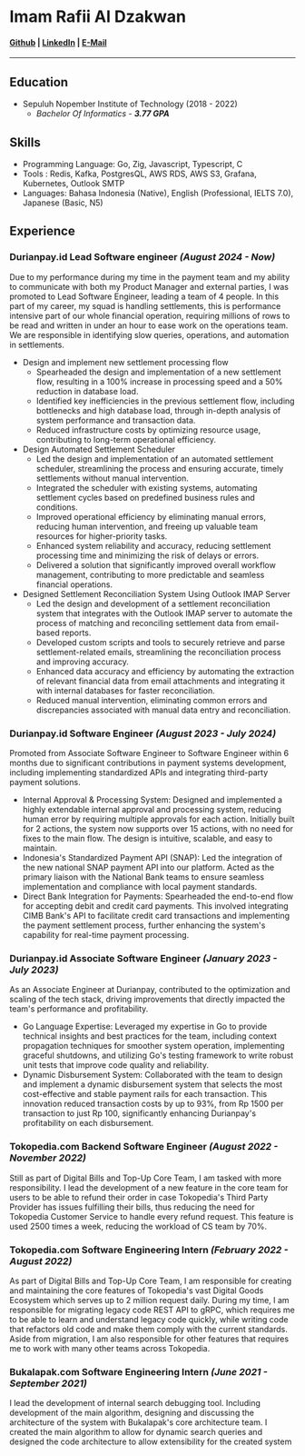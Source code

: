 # Imam Rafii Al Dzakwan
#### [Github](https://github.com/IktaS) | [LinkedIn](https://www.linkedin.com/in/imamrafiia/) | [E-Mail](mailto:imamrafiia@gmail.com)
---
## Education
* Sepuluh Nopember Institute of Technology (2018 - 2022)
    - *Bachelor Of Informatics - **3.77 GPA***
## Skills
* Programming Language: Go, Zig, Javascript, Typescript, C
* Tools : Redis, Kafka, PostgresQL, AWS RDS, AWS S3, Grafana, Kubernetes, Outlook SMTP
* Languages: Bahasa Indonesia (Native), English (Professional, IELTS 7.0), Japanese (Basic, N5)
## Experience
### Durianpay.id Lead Software engineer *(August 2024 - Now)*
Due to my performance during my time in the payment team and my ability to communicate with both my Product Manager and external parties, I was promoted to Lead Software Engineer, leading a team of 4 people. In this part of my career, my squad is handling settlements, this is performance intensive part of our whole financial operation, requiring millions of rows to be read and written in under an hour to ease work on the operations team. We are responsible in identifying slow queries, operations, and automation in settlements. 
* Design and implement new settlement processing flow
    - Spearheaded the design and implementation of a new settlement flow, resulting in a 100% increase in processing speed and a 50% reduction in database load.
    - Identified key inefficiencies in the previous settlement flow, including bottlenecks and high database load, through in-depth analysis of system performance and transaction data.
    - Reduced infrastructure costs by optimizing resource usage, contributing to long-term operational efficiency.
* Design Automated Settlement Scheduler
    - Led the design and implementation of an automated settlement scheduler, streamlining the process and ensuring accurate, timely settlements without manual intervention.
    - Integrated the scheduler with existing systems, automating settlement cycles based on predefined business rules and conditions.
    - Improved operational efficiency by eliminating manual errors, reducing human intervention, and freeing up valuable team resources for higher-priority tasks.
    - Enhanced system reliability and accuracy, reducing settlement processing time and minimizing the risk of delays or errors.
    - Delivered a solution that significantly improved overall workflow management, contributing to more predictable and seamless financial operations.
* Designed Settlement Reconciliation System Using Outlook IMAP Server
    - Led the design and development of a settlement reconciliation system that integrates with the Outlook IMAP server to automate the process of matching and reconciling settlement data from email-based reports.
    - Developed custom scripts and tools to securely retrieve and parse settlement-related emails, streamlining the reconciliation process and improving accuracy.
    - Enhanced data accuracy and efficiency by automating the extraction of relevant financial data from email attachments and integrating it with internal databases for faster reconciliation.
    - Reduced manual intervention, eliminating common errors and discrepancies associated with manual data entry and reconciliation.
### Durianpay.id Software Engineer *(August 2023 - July 2024)*
Promoted from Associate Software Engineer to Software Engineer within 6 months due to significant contributions in payment systems development, including implementing standardized APIs and integrating third-party payment solutions.
* Internal Approval & Processing System: Designed and implemented a highly extendable internal approval and processing system, reducing human error by requiring multiple approvals for each action. Initially built for 2 actions, the system now supports over 15 actions, with no need for fixes to the main flow. The design is intuitive, scalable, and easy to maintain.
* Indonesia's Standardized Payment API (SNAP): Led the integration of the new national SNAP payment API into our platform. Acted as the primary liaison with the National Bank teams to ensure seamless implementation and compliance with local payment standards.
* Direct Bank Integration for Payments: Spearheaded the end-to-end flow for accepting debit and credit card payments. This involved integrating CIMB Bank's API to facilitate credit card transactions and implementing the payment settlement process, further enhancing the system's capability for real-time payment processing.
### Durianpay.id Associate Software Engineer *(January 2023 - July 2023)*
As an Associate Engineer at Durianpay, contributed to the optimization and scaling of the tech stack, driving improvements that directly impacted the team's performance and profitability.
* Go Language Expertise: Leveraged my expertise in Go to provide technical insights and best practices for the team, including context propagation techniques for smoother system operation, implementing graceful shutdowns, and utilizing Go's testing framework to write robust unit tests that improve code quality and reliability.
* Dynamic Disbursement System: Collaborated with the team to design and implement a dynamic disbursement system that selects the most cost-effective and stable payment rails for each transaction. This innovation reduced transaction costs by up to 93%, from Rp 1500 per transaction to just Rp 100, significantly enhancing Durianpay's profitability on each disbursement.
### Tokopedia.com Backend Software Engineer *(August 2022 - November 2022)*
Still as part of Digital Bills and Top-Up Core Team, I am tasked with more responsibility. I lead the development of a new feature in the core team for users to be able to refund their order in case Tokopedia's Third Party Provider has issues fulfilling their bills, thus reducing the need for Tokopedia Customer Service to handle every refund request. This feature is used 2500 times a week, reducing the workload of CS team by 70%.
### Tokopedia.com Software Engineering Intern *(February 2022 - August 2022)*
As part of Digital Bills and Top-Up Core Team, I am responsible for creating and maintaining the core features of Tokopedia's vast Digital Goods Ecosystem which serves up to 2 million request daily. During my time, I am responsible for migrating legacy code REST API to gRPC, which requires me to be able to learn and understand legacy code quickly, while writing code that refactors old code and make them comply with the current standards. Aside from migration, I am also responsible for other features that requires me to work with many other teams across Tokopedia.
### Bukalapak.com Software Engineering Intern *(June 2021 - September 2021)*
I lead the development of internal search debugging tool. Including development of the main algorithm, designing and discussing the architecture of the system with Bukalapak's core architecture team. I created the main algorithm to allow for dynamic search queries and designed the code architecture to allow extensibility for the created system